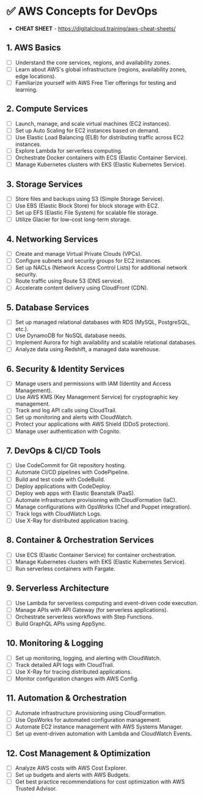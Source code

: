 # ✅ AWS Concepts for DevOps

- **CHEAT SHEET** - https://digitalcloud.training/aws-cheat-sheets/

## 1. **AWS Basics**
- [ ] Understand the core services, regions, and availability zones.
- [ ] Learn about AWS's global infrastructure (regions, availability zones, edge locations).
- [ ] Familiarize yourself with AWS Free Tier offerings for testing and learning.

## 2. **Compute Services**
- [ ] Launch, manage, and scale virtual machines (EC2 instances).
- [ ] Set up Auto Scaling for EC2 instances based on demand.
- [ ] Use Elastic Load Balancing (ELB) for distributing traffic across EC2 instances.
- [ ] Explore Lambda for serverless computing.
- [ ] Orchestrate Docker containers with ECS (Elastic Container Service).
- [ ] Manage Kubernetes clusters with EKS (Elastic Kubernetes Service).

## 3. **Storage Services**
- [ ] Store files and backups using S3 (Simple Storage Service).
- [ ] Use EBS (Elastic Block Store) for block storage with EC2.
- [ ] Set up EFS (Elastic File System) for scalable file storage.
- [ ] Utilize Glacier for low-cost long-term storage.

## 4. **Networking Services**
- [ ] Create and manage Virtual Private Clouds (VPCs).
- [ ] Configure subnets and security groups for EC2 instances.
- [ ] Set up NACLs (Network Access Control Lists) for additional network security.
- [ ] Route traffic using Route 53 (DNS service).
- [ ] Accelerate content delivery using CloudFront (CDN).

## 5. **Database Services**
- [ ] Set up managed relational databases with RDS (MySQL, PostgreSQL, etc.).
- [ ] Use DynamoDB for NoSQL database needs.
- [ ] Implement Aurora for high availability and scalable relational databases.
- [ ] Analyze data using Redshift, a managed data warehouse.

## 6. **Security & Identity Services**
- [ ] Manage users and permissions with IAM (Identity and Access Management).
- [ ] Use AWS KMS (Key Management Service) for cryptographic key management.
- [ ] Track and log API calls using CloudTrail.
- [ ] Set up monitoring and alerts with CloudWatch.
- [ ] Protect your applications with AWS Shield (DDoS protection).
- [ ] Manage user authentication with Cognito.

## 7. **DevOps & CI/CD Tools**
- [ ] Use CodeCommit for Git repository hosting.
- [ ] Automate CI/CD pipelines with CodePipeline.
- [ ] Build and test code with CodeBuild.
- [ ] Deploy applications with CodeDeploy.
- [ ] Deploy web apps with Elastic Beanstalk (PaaS).
- [ ] Automate infrastructure provisioning with CloudFormation (IaC).
- [ ] Manage configurations with OpsWorks (Chef and Puppet integration).
- [ ] Track logs with CloudWatch Logs.
- [ ] Use X-Ray for distributed application tracing.

## 8. **Container & Orchestration Services**
- [ ] Use ECS (Elastic Container Service) for container orchestration.
- [ ] Manage Kubernetes clusters with EKS (Elastic Kubernetes Service).
- [ ] Run serverless containers with Fargate.

## 9. **Serverless Architecture**
- [ ] Use Lambda for serverless computing and event-driven code execution.
- [ ] Manage APIs with API Gateway (for serverless applications).
- [ ] Orchestrate serverless workflows with Step Functions.
- [ ] Build GraphQL APIs using AppSync.

## 10. **Monitoring & Logging**
- [ ] Set up monitoring, logging, and alerting with CloudWatch.
- [ ] Track detailed API logs with CloudTrail.
- [ ] Use X-Ray for tracing distributed applications.
- [ ] Monitor configuration changes with AWS Config.

## 11. **Automation & Orchestration**
- [ ] Automate infrastructure provisioning using CloudFormation.
- [ ] Use OpsWorks for automated configuration management.
- [ ] Automate EC2 instance management with AWS Systems Manager.
- [ ] Set up event-driven automation with Lambda and CloudWatch Events.

## 12. **Cost Management & Optimization**
- [ ] Analyze AWS costs with AWS Cost Explorer.
- [ ] Set up budgets and alerts with AWS Budgets.
- [ ] Get best practice recommendations for cost optimization with AWS Trusted Advisor.

